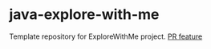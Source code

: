 # java-explore-with-me
Template repository for ExploreWithMe project.
[PR feature]([https://github.com/sofyagenzel/java-explore-with-me/pull/23])

